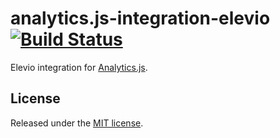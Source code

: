 # analytics.js-integration-elevio [![Build Status][ci-badge]][ci-link]

Elevio integration for [Analytics.js][].

## License

Released under the [MIT license](License.md).


[Analytics.js]: https://segment.com/docs/libraries/analytics.js/
[ci-link]: https://circleci.com/gh/segment-integrations/analytics.js-integration-elevio
[ci-badge]: https://circleci.com/gh/segment-integrations/analytics.js-integration-elevio.svg?style=svg
